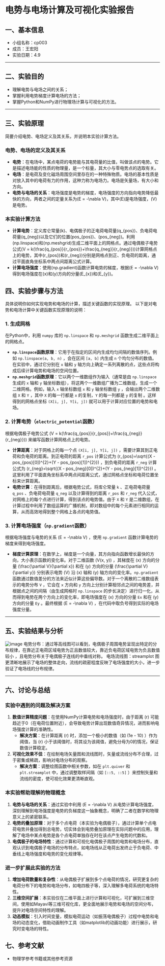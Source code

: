 # 电势与电场计算及可视化实验报告

## 一、基本信息

- 小组名称：cp003
- 成员：王宏阳
- 实验日期：4.9


---

## 二、实验目的

- 理解电势与电场之间的关系；
- 掌握利用电势梯度计算电场的方法；
- 掌握Python和NumPy进行物理场计算与可视化的方法。

---

## 三、实验原理

简要介绍电势、电场定义及其关系，并说明本实验计算方法。

### 电势、电场的定义及其关系
- **电势**：在电场中，某点电荷的电势能与其电荷量的比值，叫做该点的电势。它是描述电场能的性质的物理量，是一个标量，其大小与零电势点的选取有关。
- **电场**：是电荷及变化磁场周围空间里存在的一种特殊物质。电场的基本性质是对放入其中的电荷有力的作用，这种力称为电场力。电场是矢量场，有大小和方向。
- **电势与电场的关系**：电场强度是电势的梯度，电场强度的方向指向电势降低最快的方向，两者之间的定量关系为\(E = -\nabla V\)，其中\(E\)是电场强度，\(V\)是电势。

### 本实验计算方法
- **计算电势**：定义库仑常量\(k\)、电偶极子的正电荷电荷量\(q_{pos}\)、负电荷电荷量\(q_{neg}\)以及它们的位置\(pos_{pos}\)、\(pos_{neg}\)。利用\(np.linspace\)和\(np.meshgrid\)生成二维平面上的网格点。通过电偶极子电势公式\(V = k(\frac{q_{pos}}{r_{pos}}+\frac{q_{neg}}{r_{neg}})\)计算网格点上的电势，其中\(r_{pos}\)和\(r_{neg}\)分别是网格点到正、负电荷的距离，通过平面直角坐标系中两点间距离公式计算。
- **计算电场强度**：使用\(np.gradient\)函数计算电势的梯度，根据\(E = -\nabla V\)得到电场强度在\(x\)和\(y\)方向的分量\(E_{x}\)和\(E_{y}\)。


## 四、实验步骤与方法

具体说明你如何实现电势和电场的计算，描述关键函数的实现原理。
以下是对电势和电场计算中关键函数实现原理的说明：

### 1. 生成网格
在Python中，利用 `numpy` 库的 `np.linspace` 和 `np.meshgrid` 函数生成二维平面上的网格点。
- **`np.linspace`函数原理**：它用于在指定的区间内生成均匀间隔的数值序列。例如 `np.linspace(a, b, n)` ，会在区间 `[a, b]` 内生成 `n` 个均匀分布的数值。在实验中，通过它分别在 `x` 轴和 `y` 轴方向上确定一系列离散的点，这些点将构成后续计算电势和电场的空间位置。
- **`np.meshgrid`函数原理**：它以两个一维数组作为输入（通常是由 `np.linspace` 生成的 `x` 轴和 `y` 轴坐标数组），将这两个一维数组广播为二维数组，生成一个二维网格。例如，输入 `x` 轴坐标数组 `x` 和 `y` 轴坐标数组 `y` ，会输出两个二维数组 `X` 和 `Y` ，其中 `X` 的每一行都是 `x` 的复制，`Y` 的每一列都是 `y` 的复制 。这样得到的网格点坐标 `(X[i, j], Y[i, j])` 就可以用于计算对应位置的电势和电场。

### 2. 计算电势（`electric_potential`函数）
根据电偶极子电势公式 \(V = k(\frac{q_{pos}}{r_{pos}}+\frac{q_{neg}}{r_{neg}})\) 来编写函数计算网格点上的电势。
- **计算距离**：对于网格上的每一个点 `(X[i, j], Y[i, j])` ，需要计算其到正电荷和负电荷的距离。到正电荷的距离 `r_pos` 计算公式为 \(r_{pos}=\sqrt{(X - pos_{pos}[0])^{2}+(Y - pos_{pos}[1])^{2}}\) ，到负电荷的距离 `r_neg` 计算公式为 \(r_{neg}=\sqrt{(X - pos_{neg}[0])^{2}+(Y - pos_{neg}[1])^{2}}\) 。这里利用了平面直角坐标系中两点间距离公式，通过网格点坐标和电荷位置坐标来计算距离。
- **电势计算**：在得到距离后，根据电势公式，将库仑常量 `k` 、正电荷电荷量 `q_pos` 、负电荷电荷量 `q_neg` 以及计算得到的距离 `r_pos` 和 `r_neg` 代入公式，对网格上的每个点进行计算，得到该点的电势值。由于 `X` 和 `Y` 是二维数组，在计算过程中利用了数组运算的广播机制，即对数组中的每个元素进行相同的运算，从而高效地得到整个网格上各点的电势值。

### 3. 计算电场强度（`np.gradient`函数）
根据电场强度与电势的关系 \(E = -\nabla V\) ，使用 `np.gradient` 函数计算电势的梯度来得到电场强度。
- **梯度计算原理**：在数学上，梯度是一个向量，其方向指向函数增长最快的方向，大小表示函数的变化率。对于二维函数 \(V(x, y)\) ，其梯度在 \(x\) 方向的分量 \(\frac{\partial V}{\partial x}\) 和在 \(y\) 方向的分量 \(\frac{\partial V}{\partial y}\) 分别表示电势 \(V\) 沿 \(x\) 轴和 \(y\) 轴方向的变化率。`np.gradient` 函数通过数值差分的方法来近似计算这些偏导数。对于一个离散的二维数组表示的电势分布 `V` ，它会在 `x` 方向和 `y` 方向上分别计算相邻点之间的电势差，并根据点之间的间隔（由生成网格时 `np.linspace` 的步长决定）进行归一化，从而得到电势在两个方向上的变化率，即电场强度在 \(x\) 方向的分量 `Ex` 和在 \(y\) 方向的分量 `Ey` 。最终根据 \(E = -\nabla V\) ，在代码中取负号得到实际的电场强度分量。 



 
---

## 五、实验结果与分析


![image](https://github.com/user-attachments/assets/c030b2e4-d158-4c9c-a8a3-2cd0444299f9)
电势分布：通过等高线图可以看到，电偶极子周围电势呈现出特定的分布规律，在靠近正电荷区域电势为正且数值较大，靠近负电荷区域电势为负且数值较小 ，且电势分布关于电偶极子连线的中垂线对称。
电场流线图：streamplot 图更清晰地展示了电场的整体走向，流线的疏密程度反映了电场强度的大小，进一步验证了电场线的分布规律。




---

## 六、讨论与总结

### 实验中遇到的问题及解决方案
1. **数值计算精度问题**：在使用NumPy计算电势和电场强度时，由于距离 \(r\) 可能趋近于0（在电荷位置附近），会导致电势计算出现数值奇异情况，进而影响电场强度计算的准确性。
    - **解决方案**：在计算距离 \(r\) 时，添加一个极小的数值（如 \(1e - 10\) ）作为阈值，当 \(r\) 小于该阈值时，将其设为该阈值，避免分母为0的情况，保证数值计算稳定。
2. **可视化效果不佳**：在绘制电场矢量图和流线图时，矢量或流线分布不合理，过于密集或稀疏，影响对电场分布的观察。
    - **解决方案**：调整绘图函数中相关参数，如在 `plt.quiver` 和 `plt.streamplot` 中，通过调整取样间隔（如 `[::5, ::5]` ）来控制矢量和流线的密度，使可视化效果更清晰直观。 

### 本实验帮助理解的物理概念
1. **电势与电场的关系**：通过实验中利用 \(E = -\nabla V\) 从电势计算电场强度，深刻理解到电场强度是电势的负梯度这一抽象概念，明确了二者在数学和物理意义上的紧密联系。
2. **电势的叠加原理**：对于多个点电荷（本实验为电偶极子），通过计算单个点电荷电势并叠加得到总电势，切实体会到电势叠加原理在实际问题中的应用，理解了电场中某点电势是各个点电荷单独存在时在该点产生电势的代数和。
3. **电偶极子的电场特性**：通过计算和可视化电偶极子周围的电势和电场分布，直观认识到电偶极子电场的分布特点，如电场线从正电荷出发终止于负电荷、中垂线上电场强度和电势的变化规律等。 

### 进一步扩展此实验的方法
1. **增加电荷数量和复杂性**：从电偶极子扩展到多个点电荷的情况，研究更复杂的电荷分布下的电势和电场分布，如电四极子等，深入理解多电荷系统的电场特性。
2. **三维空间扩展**：本实验仅在二维平面上进行计算和可视化，可扩展到三维空间，使用如Mayavi等三维可视化库，更全面地展示电势和电场的空间分布，提升对电场空间特性的理解。 
3. **动态模拟**：引入时间变量，模拟电荷运动（如振荡电偶极子）过程中电势和电场的动态变化，借助动画制作工具（如matplotlib的动画功能）进行展示，研究时变电场的特性。 
## 七、参考文献

- 物理学参考书籍或其他参考资源
